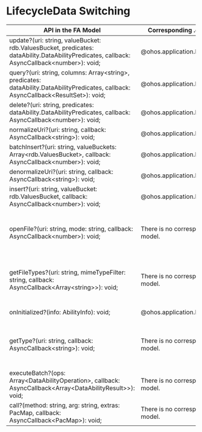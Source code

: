 # LifecycleData Switching
<!--Kit: Ability Kit-->
<!--Subsystem: Ability-->
<!--Owner: @xialiangwei-->
<!--Designer: @jsjzju-->
<!--Tester: @lixueqing513-->
<!--Adviser: @huipeizi-->


  | API in the FA Model| Corresponding .d.ts File in the Stage Model| Corresponding API in the Stage Model| 
| -------- | -------- | -------- |
| update?(uri: string, valueBucket: rdb.ValuesBucket, predicates: dataAbility.DataAbilityPredicates, callback: AsyncCallback&lt;number&gt;): void; | \@ohos.application.DataShareExtensionAbility.d.ts | [update?(uri: string, predicates: dataSharePredicates.DataSharePredicates, valueBucket: ValuesBucket, callback: AsyncCallback&lt;number&gt;): void;](../reference/apis-arkdata/js-apis-application-dataShareExtensionAbility-sys.md#update) |
| query?(uri: string, columns: Array&lt;string&gt;, predicates: dataAbility.DataAbilityPredicates, callback: AsyncCallback&lt;ResultSet&gt;): void; | \@ohos.application.DataShareExtensionAbility.d.ts | [query?(uri: string, predicates: dataSharePredicates.DataSharePredicates, columns: Array&lt;string&gt;, callback: AsyncCallback&lt;Object&gt;): void;](../reference/apis-arkdata/js-apis-application-dataShareExtensionAbility-sys.md#query) |
| delete?(uri: string, predicates: dataAbility.DataAbilityPredicates, callback: AsyncCallback&lt;number&gt;): void; | \@ohos.application.DataShareExtensionAbility.d.ts | [delete?(uri: string, predicates: dataSharePredicates.DataSharePredicates, callback: AsyncCallback&lt;number&gt;): void;](../reference/apis-arkdata/js-apis-application-dataShareExtensionAbility-sys.md#delete) |
| normalizeUri?(uri: string, callback: AsyncCallback&lt;string&gt;): void; | \@ohos.application.DataShareExtensionAbility.d.ts | [normalizeUri?(uri: string, callback: AsyncCallback&lt;string&gt;): void;](../reference/apis-arkdata/js-apis-application-dataShareExtensionAbility-sys.md#normalizeuri) |
| batchInsert?(uri: string, valueBuckets: Array&lt;rdb.ValuesBucket&gt;, callback: AsyncCallback&lt;number&gt;): void; | \@ohos.application.DataShareExtensionAbility.d.ts | [batchInsert?(uri: string, valueBuckets: Array&lt;ValuesBucket&gt;, callback: AsyncCallback&lt;number&gt;): void;](../reference/apis-arkdata/js-apis-application-dataShareExtensionAbility-sys.md#batchinsert) |
| denormalizeUri?(uri: string, callback: AsyncCallback&lt;string&gt;): void; | \@ohos.application.DataShareExtensionAbility.d.ts | [denormalizeUri?(uri: string, callback: AsyncCallback&lt;string&gt;): void;](../reference/apis-arkdata/js-apis-application-dataShareExtensionAbility-sys.md#denormalizeuri) |
| insert?(uri: string, valueBucket: rdb.ValuesBucket, callback: AsyncCallback&lt;number&gt;): void; | \@ohos.application.DataShareExtensionAbility.d.ts | [insert?(uri: string, valueBucket: ValuesBucket, callback: AsyncCallback&lt;number&gt;): void;](../reference/apis-arkdata/js-apis-application-dataShareExtensionAbility-sys.md#insert) |
| openFile?(uri: string, mode: string, callback: AsyncCallback&lt;number&gt;): void; | There is no corresponding API in the stage model.| The stage model does not support cross-process URI access. You are advised to use the **want** parameter to carry the file descriptor and file information for cross-process file access. For details, see [Using startAbility to Start a File Application](file-processing-apps-startup.md). |
| getFileTypes?(uri: string, mimeTypeFilter: string, callback: AsyncCallback&lt;Array&lt;string&gt;&gt;): void; | There is no corresponding API in the stage model.| The stage model does not support cross-process URI access. You are advised to use the **want** parameter to carry the file descriptor and file information for cross-process file access. For details, see [Using startAbility to Start a File Application](file-processing-apps-startup.md). |
| onInitialized?(info: AbilityInfo): void; | \@ohos.application.DataShareExtensionAbility.d.ts | [onCreate?(want: Want, callback: AsyncCallback&lt;void&gt;): void;](../reference/apis-arkdata/js-apis-application-dataShareExtensionAbility-sys.md#oncreate) |
| getType?(uri: string, callback: AsyncCallback&lt;string&gt;): void; | There is no corresponding API in the stage model.| The stage model does not support cross-process URI access. You are advised to use the **want** parameter to carry the file descriptor and file information for cross-process file access. For details, see [Using startAbility to Start a File Application](file-processing-apps-startup.md). |
| executeBatch?(ops: Array&lt;DataAbilityOperation&gt;, callback: AsyncCallback&lt;Array&lt;DataAbilityResult&gt;&gt;): void; | There is no corresponding API in the stage model.| No corresponding API is provided.|
| call?(method: string, arg: string, extras: PacMap, callback: AsyncCallback&lt;PacMap&gt;): void; | There is no corresponding API in the stage model.| No corresponding API is provided.|
